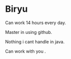 # Biryu
Can work 14 hours every day.

Master in using github.

Nothing i cant handle in java.

Can work with you .
